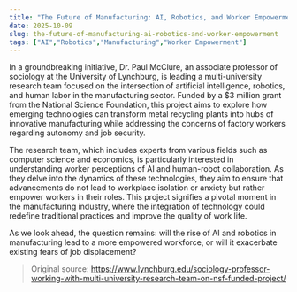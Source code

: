 ```yaml
---
title: "The Future of Manufacturing: AI, Robotics, and Worker Empowerment"
date: 2025-10-09
slug: the-future-of-manufacturing-ai-robotics-and-worker-empowerment
tags: ["AI","Robotics","Manufacturing","Worker Empowerment"]
---
```


In a groundbreaking initiative, Dr. Paul McClure, an associate professor of sociology at the University of Lynchburg, is leading a multi-university research team focused on the intersection of artificial intelligence, robotics, and human labor in the manufacturing sector. Funded by a $3 million grant from the National Science Foundation, this project aims to explore how emerging technologies can transform metal recycling plants into hubs of innovative manufacturing while addressing the concerns of factory workers regarding autonomy and job security.

The research team, which includes experts from various fields such as computer science and economics, is particularly interested in understanding worker perceptions of AI and human-robot collaboration. As they delve into the dynamics of these technologies, they aim to ensure that advancements do not lead to workplace isolation or anxiety but rather empower workers in their roles. This project signifies a pivotal moment in the manufacturing industry, where the integration of technology could redefine traditional practices and improve the quality of work life.

As we look ahead, the question remains: will the rise of AI and robotics in manufacturing lead to a more empowered workforce, or will it exacerbate existing fears of job displacement?
> Original source: https://www.lynchburg.edu/sociology-professor-working-with-multi-university-research-team-on-nsf-funded-project/